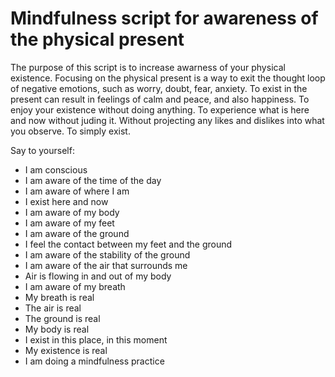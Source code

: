 # Mindfulness script for awareness of the physical present

The purpose of this script is to increase awarness of your physical existence. Focusing on the physical present is a way to exit the thought loop of negative emotions, such as worry, doubt, fear, anxiety. To exist in the present can result in feelings of calm and peace, and also happiness. To enjoy your existence without doing anything. To experience what is here and now without juding it. Without projecting any likes and dislikes into what you observe. To simply exist.

Say to yourself:

- I am conscious
- I am aware of the time of the day
- I am aware of where I am
- I exist here and now
- I am aware of my body
- I am aware of my feet
- I am aware of the ground
- I feel the contact between my feet and the ground
- I am aware of the stability of the ground
- I am aware of the air that surrounds me
- Air is flowing in and out of my body
- I am aware of my breath
- My breath is real
- The air is real
- The ground is real
- My body is real
- I exist in this place, in this moment
- My existence is real
- I am doing a mindfulness practice
